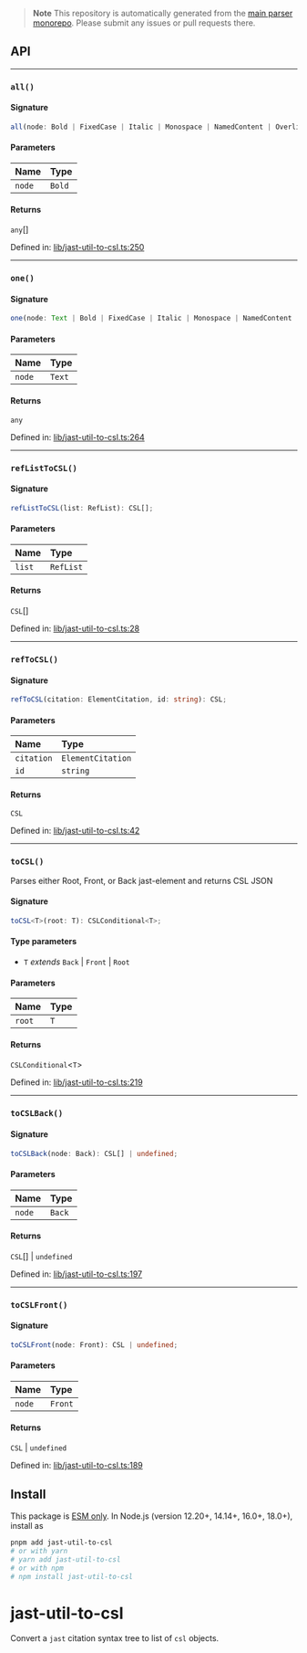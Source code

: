 > **Note**
> This repository is automatically generated from the [main parser monorepo](https://github.com/TrialAndErrorOrg/parsers). Please submit any issues or pull requests there.

## API

***

### `all()`

#### Signature

```ts
all(node: Bold | FixedCase | Italic | Monospace | NamedContent | Overline | Roman | Ruby | SansSerif | Sc | Strike | StyledContent | Sub | Sup | Underline | AbbrevJournaltitle | Abbrev | Def | Abstract | Label | ObjectId | P | Sec | Title | AccessDate | Ack | KwdGroup | RefList | SubjGroup | Address | AddrLine | City | Country | Email | ExtLink | Fax | Institution | InstitutionWrap | Phone | PostalCode | State | Uri | Alternatives | ChemStruct | IndexTerm | IndexTermrangeend | InlineFormula | InlineGraphic | InlineMedia | MilestoneEnd | MilestoneStart | PrivateChar | AffAlternatives | Aff | Break | Fn | InlineSupplementarymaterial | RelatedArticle | RelatedObject | Target | Xref | Array | Code | Graphic | Media | Preformat | SupplementaryMaterial | Table | TexMath | TextualForm | AltText | AltTitle | Annotation | Anonymous | AnswerSet | Answer | Explanation | Subtitle | BlockAlternatives | BoxedText | ChemStructwrap | DefList | DispFormula | DispFormulagroup | DispQuote | Fig | FigGroup | FnGroup | Glossary | List | Question | QuestionWrap | QuestionWrapgroup | Speech | Statement | TableWrap | TableWrapgroup | VerseGroup | AppGroup | App | Permissions | SecMeta | Attrib | LongDesc | Tbody | ArticleCategories | SeriesText | SeriesTitle | ArticleId | ArticleMeta | Isbn | ArticleVersion | ArticleVersionalternatives | AuthorNotes | Conference | ContribGroup | Counts | CustomMetagroup | ElocationId | Fpage | FundingGroup | History | Issue | IssueId | IssuePart | IssueSponsor | IssueTitle | IssueTitlegroup | Lpage | PageRange | Product | PubDate | PubDatenotavailable | PubHistory | SelfUri | Supplement | SupportGroup | TitleGroup | TransAbstract | Volume | VolumeId | VolumeIssuegroup | VolumeSeries | ArticleTitle | Article | Back | Body | FloatsGroup | Front | ProcessingMeta | Response | SubArticle | AuthorComment | Corresp | AwardDesc | AwardGroup | AwardId | AwardName | FundingSource | PrincipalAwardrecipient | PrincipalInvestigator | SupportSource | Bio | Notes | SigBlock | Caption | ChapterTitle | CitationAlternatives | ElementCitation | MixedCitation | NlmCitation | Colgroup | Col | CollabAlternatives | Collab | OnBehalfof | Role | Comment | CompoundKwdpart | CompoundKwd | CompoundSubjectpart | CompoundSubject | ConfAcronym | ConfDate | ConfLoc | ConfName | ConfNum | ConfSponsor | ConfTheme | Contrib | ContribId | Degrees | Name | NameAlternatives | StringName | ContributedResourcegroup | ResourceGroup | SupportDescription | CopyrightHolder | CopyrightStatement | CopyrightYear | Count | EquationCount | FigCount | PageCount | RefCount | TableCount | WordCount | CustomMeta | MetaName | MetaValue | DataTitle | DateIncitation | Day | Era | Month | Season | Year | Date | DefHead | DefItem | Term | TermHead | Edition | Etal | Gov | Issn | IssnL | PartTitle | Patent | PersonGroup | PubId | PublisherLoc | PublisherName | Series | Size | Source | Std | StringDate | TransSource | TransTitle | Version | EventDesc | Event | ExtendedBy | FrontStub | JournalMeta | FundingStatement | OpenAccess | GivenNames | GlyphData | GlyphRef | Hr | See | SeeAlso | InstitutionId | IssueSubtitle | TransTitlegroup | JournalId | JournalTitlegroup | Publisher | JournalSubtitle | JournalTitle | Kwd | NestedKwd | LicenseP | Price | License | ListItem | Prefix | Suffix | Surname | TimeStamp | Note | Option | OverlineEnd | OverlineStart | RestrictedBy | QuestionPreamble | Rb | Ref | ResourceName | ResourceWrap | ResourceId | Rp | Rt | Sig | Speaker | StdOrganization | StringConf | Subject | Tfoot | Thead | Tr | TableWrapfoot | Td | Th | TransSubtitle | UnderlineEnd | UnderlineStart | UnstructuredKwdgroup | VerseLine | X): any[];
```

#### Parameters

| Name | Type |
| :------ | :------ |
| `node` | `Bold` | `FixedCase` | `Italic` | `Monospace` | `NamedContent` | `Overline` | `Roman` | `Ruby` | `SansSerif` | `Sc` | `Strike` | `StyledContent` | `Sub` | `Sup` | `Underline` | `AbbrevJournaltitle` | `Abbrev` | `Def` | `Abstract` | `Label` | `ObjectId` | `P` | `Sec` | `Title` | `AccessDate` | `Ack` | `KwdGroup` | `RefList` | `SubjGroup` | `Address` | `AddrLine` | `City` | `Country` | `Email` | `ExtLink` | `Fax` | `Institution` | `InstitutionWrap` | `Phone` | `PostalCode` | `State` | `Uri` | `Alternatives` | `ChemStruct` | `IndexTerm` | `IndexTermrangeend` | `InlineFormula` | `InlineGraphic` | `InlineMedia` | `MilestoneEnd` | `MilestoneStart` | `PrivateChar` | `AffAlternatives` | `Aff` | `Break` | `Fn` | `InlineSupplementarymaterial` | `RelatedArticle` | `RelatedObject` | `Target` | `Xref` | `Array` | `Code` | `Graphic` | `Media` | `Preformat` | `SupplementaryMaterial` | `Table` | `TexMath` | `TextualForm` | `AltText` | `AltTitle` | `Annotation` | `Anonymous` | `AnswerSet` | `Answer` | `Explanation` | `Subtitle` | `BlockAlternatives` | `BoxedText` | `ChemStructwrap` | `DefList` | `DispFormula` | `DispFormulagroup` | `DispQuote` | `Fig` | `FigGroup` | `FnGroup` | `Glossary` | `List` | `Question` | `QuestionWrap` | `QuestionWrapgroup` | `Speech` | `Statement` | `TableWrap` | `TableWrapgroup` | `VerseGroup` | `AppGroup` | `App` | `Permissions` | `SecMeta` | `Attrib` | `LongDesc` | `Tbody` | `ArticleCategories` | `SeriesText` | `SeriesTitle` | `ArticleId` | `ArticleMeta` | `Isbn` | `ArticleVersion` | `ArticleVersionalternatives` | `AuthorNotes` | `Conference` | `ContribGroup` | `Counts` | `CustomMetagroup` | `ElocationId` | `Fpage` | `FundingGroup` | `History` | `Issue` | `IssueId` | `IssuePart` | `IssueSponsor` | `IssueTitle` | `IssueTitlegroup` | `Lpage` | `PageRange` | `Product` | `PubDate` | `PubDatenotavailable` | `PubHistory` | `SelfUri` | `Supplement` | `SupportGroup` | `TitleGroup` | `TransAbstract` | `Volume` | `VolumeId` | `VolumeIssuegroup` | `VolumeSeries` | `ArticleTitle` | `Article` | `Back` | `Body` | `FloatsGroup` | `Front` | `ProcessingMeta` | `Response` | `SubArticle` | `AuthorComment` | `Corresp` | `AwardDesc` | `AwardGroup` | `AwardId` | `AwardName` | `FundingSource` | `PrincipalAwardrecipient` | `PrincipalInvestigator` | `SupportSource` | `Bio` | `Notes` | `SigBlock` | `Caption` | `ChapterTitle` | `CitationAlternatives` | `ElementCitation` | `MixedCitation` | `NlmCitation` | `Colgroup` | `Col` | `CollabAlternatives` | `Collab` | `OnBehalfof` | `Role` | `Comment` | `CompoundKwdpart` | `CompoundKwd` | `CompoundSubjectpart` | `CompoundSubject` | `ConfAcronym` | `ConfDate` | `ConfLoc` | `ConfName` | `ConfNum` | `ConfSponsor` | `ConfTheme` | `Contrib` | `ContribId` | `Degrees` | `Name` | `NameAlternatives` | `StringName` | `ContributedResourcegroup` | `ResourceGroup` | `SupportDescription` | `CopyrightHolder` | `CopyrightStatement` | `CopyrightYear` | `Count` | `EquationCount` | `FigCount` | `PageCount` | `RefCount` | `TableCount` | `WordCount` | `CustomMeta` | `MetaName` | `MetaValue` | `DataTitle` | `DateIncitation` | `Day` | `Era` | `Month` | `Season` | `Year` | `Date` | `DefHead` | `DefItem` | `Term` | `TermHead` | `Edition` | `Etal` | `Gov` | `Issn` | `IssnL` | `PartTitle` | `Patent` | `PersonGroup` | `PubId` | `PublisherLoc` | `PublisherName` | `Series` | `Size` | `Source` | `Std` | `StringDate` | `TransSource` | `TransTitle` | `Version` | `EventDesc` | `Event` | `ExtendedBy` | `FrontStub` | `JournalMeta` | `FundingStatement` | `OpenAccess` | `GivenNames` | `GlyphData` | `GlyphRef` | `Hr` | `See` | `SeeAlso` | `InstitutionId` | `IssueSubtitle` | `TransTitlegroup` | `JournalId` | `JournalTitlegroup` | `Publisher` | `JournalSubtitle` | `JournalTitle` | `Kwd` | `NestedKwd` | `LicenseP` | `Price` | `License` | `ListItem` | `Prefix` | `Suffix` | `Surname` | `TimeStamp` | `Note` | `Option` | `OverlineEnd` | `OverlineStart` | `RestrictedBy` | `QuestionPreamble` | `Rb` | `Ref` | `ResourceName` | `ResourceWrap` | `ResourceId` | `Rp` | `Rt` | `Sig` | `Speaker` | `StdOrganization` | `StringConf` | `Subject` | `Tfoot` | `Thead` | `Tr` | `TableWrapfoot` | `Td` | `Th` | `TransSubtitle` | `UnderlineEnd` | `UnderlineStart` | `UnstructuredKwdgroup` | `VerseLine` | `X` |

#### Returns

`any`[]

Defined in:  [lib/jast-util-to-csl.ts:250](https://github.com/TrialAndErrorOrg/parsers/blob/5af9c17/libs/jast/jast-util-to-csl/src/lib/jast-util-to-csl.ts#L250)

***

### `one()`

#### Signature

```ts
one(node: Text | Bold | FixedCase | Italic | Monospace | NamedContent | Overline | Roman | Ruby | SansSerif | Sc | Strike | StyledContent | Sub | Sup | Underline | AbbrevJournaltitle | Abbrev | Def | Abstract | Label | ObjectId | P | Sec | Title | AccessDate | Ack | KwdGroup | RefList | SubjGroup | Address | AddrLine | City | Country | Email | ExtLink | Fax | Institution | InstitutionWrap | Phone | PostalCode | State | Uri | Alternatives | ChemStruct | IndexTerm | IndexTermrangeend | InlineFormula | InlineGraphic | InlineMedia | MilestoneEnd | MilestoneStart | PrivateChar | AffAlternatives | Aff | Break | Fn | InlineSupplementarymaterial | RelatedArticle | RelatedObject | Target | Xref | Array | Code | Graphic | Media | Preformat | SupplementaryMaterial | Table | TexMath | TextualForm | AltText | AltTitle | Annotation | Anonymous | AnswerSet | Answer | Explanation | Subtitle | BlockAlternatives | BoxedText | ChemStructwrap | DefList | DispFormula | DispFormulagroup | DispQuote | Fig | FigGroup | FnGroup | Glossary | List | Question | QuestionWrap | QuestionWrapgroup | Speech | Statement | TableWrap | TableWrapgroup | VerseGroup | AppGroup | App | Permissions | SecMeta | Attrib | LongDesc | Tbody | ArticleCategories | SeriesText | SeriesTitle | ArticleId | ArticleMeta | Isbn | ArticleVersion | ArticleVersionalternatives | AuthorNotes | Conference | ContribGroup | Counts | CustomMetagroup | ElocationId | Fpage | FundingGroup | History | Issue | IssueId | IssuePart | IssueSponsor | IssueTitle | IssueTitlegroup | Lpage | PageRange | Product | PubDate | PubDatenotavailable | PubHistory | SelfUri | Supplement | SupportGroup | TitleGroup | TransAbstract | Volume | VolumeId | VolumeIssuegroup | VolumeSeries | ArticleTitle | Article | Back | Body | FloatsGroup | Front | ProcessingMeta | Response | SubArticle | AuthorComment | Corresp | AwardDesc | AwardGroup | AwardId | AwardName | FundingSource | PrincipalAwardrecipient | PrincipalInvestigator | SupportSource | Bio | Notes | SigBlock | Caption | ChapterTitle | CitationAlternatives | ElementCitation | MixedCitation | NlmCitation | Colgroup | Col | CollabAlternatives | Collab | OnBehalfof | Role | Comment | CompoundKwdpart | CompoundKwd | CompoundSubjectpart | CompoundSubject | ConfAcronym | ConfDate | ConfLoc | ConfName | ConfNum | ConfSponsor | ConfTheme | Contrib | ContribId | Degrees | Name | NameAlternatives | StringName | ContributedResourcegroup | ResourceGroup | SupportDescription | CopyrightHolder | CopyrightStatement | CopyrightYear | Count | EquationCount | FigCount | PageCount | RefCount | TableCount | WordCount | CustomMeta | MetaName | MetaValue | DataTitle | DateIncitation | Day | Era | Month | Season | Year | Date | DefHead | DefItem | Term | TermHead | Edition | Etal | Gov | Issn | IssnL | PartTitle | Patent | PersonGroup | PubId | PublisherLoc | PublisherName | Series | Size | Source | Std | StringDate | TransSource | TransTitle | Version | EventDesc | Event | ExtendedBy | FrontStub | JournalMeta | FundingStatement | OpenAccess | GivenNames | GlyphData | GlyphRef | Hr | See | SeeAlso | InstitutionId | IssueSubtitle | TransTitlegroup | JournalId | JournalTitlegroup | Publisher | JournalSubtitle | JournalTitle | Kwd | NestedKwd | LicenseP | Price | License | ListItem | Prefix | Suffix | Surname | TimeStamp | Note | Option | OverlineEnd | OverlineStart | RestrictedBy | QuestionPreamble | Rb | Ref | ResourceName | ResourceWrap | ResourceId | Rp | Rt | Sig | Speaker | StdOrganization | StringConf | Subject | Tfoot | Thead | Tr | TableWrapfoot | Td | Th | TransSubtitle | UnderlineEnd | UnderlineStart | UnstructuredKwdgroup | VerseLine | X): any;
```

#### Parameters

| Name | Type |
| :------ | :------ |
| `node` | `Text` | `Bold` | `FixedCase` | `Italic` | `Monospace` | `NamedContent` | `Overline` | `Roman` | `Ruby` | `SansSerif` | `Sc` | `Strike` | `StyledContent` | `Sub` | `Sup` | `Underline` | `AbbrevJournaltitle` | `Abbrev` | `Def` | `Abstract` | `Label` | `ObjectId` | `P` | `Sec` | `Title` | `AccessDate` | `Ack` | `KwdGroup` | `RefList` | `SubjGroup` | `Address` | `AddrLine` | `City` | `Country` | `Email` | `ExtLink` | `Fax` | `Institution` | `InstitutionWrap` | `Phone` | `PostalCode` | `State` | `Uri` | `Alternatives` | `ChemStruct` | `IndexTerm` | `IndexTermrangeend` | `InlineFormula` | `InlineGraphic` | `InlineMedia` | `MilestoneEnd` | `MilestoneStart` | `PrivateChar` | `AffAlternatives` | `Aff` | `Break` | `Fn` | `InlineSupplementarymaterial` | `RelatedArticle` | `RelatedObject` | `Target` | `Xref` | `Array` | `Code` | `Graphic` | `Media` | `Preformat` | `SupplementaryMaterial` | `Table` | `TexMath` | `TextualForm` | `AltText` | `AltTitle` | `Annotation` | `Anonymous` | `AnswerSet` | `Answer` | `Explanation` | `Subtitle` | `BlockAlternatives` | `BoxedText` | `ChemStructwrap` | `DefList` | `DispFormula` | `DispFormulagroup` | `DispQuote` | `Fig` | `FigGroup` | `FnGroup` | `Glossary` | `List` | `Question` | `QuestionWrap` | `QuestionWrapgroup` | `Speech` | `Statement` | `TableWrap` | `TableWrapgroup` | `VerseGroup` | `AppGroup` | `App` | `Permissions` | `SecMeta` | `Attrib` | `LongDesc` | `Tbody` | `ArticleCategories` | `SeriesText` | `SeriesTitle` | `ArticleId` | `ArticleMeta` | `Isbn` | `ArticleVersion` | `ArticleVersionalternatives` | `AuthorNotes` | `Conference` | `ContribGroup` | `Counts` | `CustomMetagroup` | `ElocationId` | `Fpage` | `FundingGroup` | `History` | `Issue` | `IssueId` | `IssuePart` | `IssueSponsor` | `IssueTitle` | `IssueTitlegroup` | `Lpage` | `PageRange` | `Product` | `PubDate` | `PubDatenotavailable` | `PubHistory` | `SelfUri` | `Supplement` | `SupportGroup` | `TitleGroup` | `TransAbstract` | `Volume` | `VolumeId` | `VolumeIssuegroup` | `VolumeSeries` | `ArticleTitle` | `Article` | `Back` | `Body` | `FloatsGroup` | `Front` | `ProcessingMeta` | `Response` | `SubArticle` | `AuthorComment` | `Corresp` | `AwardDesc` | `AwardGroup` | `AwardId` | `AwardName` | `FundingSource` | `PrincipalAwardrecipient` | `PrincipalInvestigator` | `SupportSource` | `Bio` | `Notes` | `SigBlock` | `Caption` | `ChapterTitle` | `CitationAlternatives` | `ElementCitation` | `MixedCitation` | `NlmCitation` | `Colgroup` | `Col` | `CollabAlternatives` | `Collab` | `OnBehalfof` | `Role` | `Comment` | `CompoundKwdpart` | `CompoundKwd` | `CompoundSubjectpart` | `CompoundSubject` | `ConfAcronym` | `ConfDate` | `ConfLoc` | `ConfName` | `ConfNum` | `ConfSponsor` | `ConfTheme` | `Contrib` | `ContribId` | `Degrees` | `Name` | `NameAlternatives` | `StringName` | `ContributedResourcegroup` | `ResourceGroup` | `SupportDescription` | `CopyrightHolder` | `CopyrightStatement` | `CopyrightYear` | `Count` | `EquationCount` | `FigCount` | `PageCount` | `RefCount` | `TableCount` | `WordCount` | `CustomMeta` | `MetaName` | `MetaValue` | `DataTitle` | `DateIncitation` | `Day` | `Era` | `Month` | `Season` | `Year` | `Date` | `DefHead` | `DefItem` | `Term` | `TermHead` | `Edition` | `Etal` | `Gov` | `Issn` | `IssnL` | `PartTitle` | `Patent` | `PersonGroup` | `PubId` | `PublisherLoc` | `PublisherName` | `Series` | `Size` | `Source` | `Std` | `StringDate` | `TransSource` | `TransTitle` | `Version` | `EventDesc` | `Event` | `ExtendedBy` | `FrontStub` | `JournalMeta` | `FundingStatement` | `OpenAccess` | `GivenNames` | `GlyphData` | `GlyphRef` | `Hr` | `See` | `SeeAlso` | `InstitutionId` | `IssueSubtitle` | `TransTitlegroup` | `JournalId` | `JournalTitlegroup` | `Publisher` | `JournalSubtitle` | `JournalTitle` | `Kwd` | `NestedKwd` | `LicenseP` | `Price` | `License` | `ListItem` | `Prefix` | `Suffix` | `Surname` | `TimeStamp` | `Note` | `Option` | `OverlineEnd` | `OverlineStart` | `RestrictedBy` | `QuestionPreamble` | `Rb` | `Ref` | `ResourceName` | `ResourceWrap` | `ResourceId` | `Rp` | `Rt` | `Sig` | `Speaker` | `StdOrganization` | `StringConf` | `Subject` | `Tfoot` | `Thead` | `Tr` | `TableWrapfoot` | `Td` | `Th` | `TransSubtitle` | `UnderlineEnd` | `UnderlineStart` | `UnstructuredKwdgroup` | `VerseLine` | `X` |

#### Returns

`any`

Defined in:  [lib/jast-util-to-csl.ts:264](https://github.com/TrialAndErrorOrg/parsers/blob/5af9c17/libs/jast/jast-util-to-csl/src/lib/jast-util-to-csl.ts#L264)

***

### `refListToCSL()`

#### Signature

```ts
refListToCSL(list: RefList): CSL[];
```

#### Parameters

| Name | Type |
| :------ | :------ |
| `list` | `RefList` |

#### Returns

`CSL`[]

Defined in:  [lib/jast-util-to-csl.ts:28](https://github.com/TrialAndErrorOrg/parsers/blob/5af9c17/libs/jast/jast-util-to-csl/src/lib/jast-util-to-csl.ts#L28)

***

### `refToCSL()`

#### Signature

```ts
refToCSL(citation: ElementCitation, id: string): CSL;
```

#### Parameters

| Name | Type |
| :------ | :------ |
| `citation` | `ElementCitation` |
| `id` | `string` |

#### Returns

`CSL`

Defined in:  [lib/jast-util-to-csl.ts:42](https://github.com/TrialAndErrorOrg/parsers/blob/5af9c17/libs/jast/jast-util-to-csl/src/lib/jast-util-to-csl.ts#L42)

***

### `toCSL()`

Parses either Root, Front, or Back jast-element and returns CSL JSON

#### Signature

```ts
toCSL<T>(root: T): CSLConditional<T>;
```

#### Type parameters

*   `T` *extends* `Back` | `Front` | `Root`

#### Parameters

| Name | Type |
| :------ | :------ |
| `root` | `T` |

#### Returns

`CSLConditional`<`T`>

Defined in:  [lib/jast-util-to-csl.ts:219](https://github.com/TrialAndErrorOrg/parsers/blob/5af9c17/libs/jast/jast-util-to-csl/src/lib/jast-util-to-csl.ts#L219)

***

### `toCSLBack()`

#### Signature

```ts
toCSLBack(node: Back): CSL[] | undefined;
```

#### Parameters

| Name | Type |
| :------ | :------ |
| `node` | `Back` |

#### Returns

`CSL`[] | `undefined`

Defined in:  [lib/jast-util-to-csl.ts:197](https://github.com/TrialAndErrorOrg/parsers/blob/5af9c17/libs/jast/jast-util-to-csl/src/lib/jast-util-to-csl.ts#L197)

***

### `toCSLFront()`

#### Signature

```ts
toCSLFront(node: Front): CSL | undefined;
```

#### Parameters

| Name | Type |
| :------ | :------ |
| `node` | `Front` |

#### Returns

`CSL` | `undefined`

Defined in:  [lib/jast-util-to-csl.ts:189](https://github.com/TrialAndErrorOrg/parsers/blob/5af9c17/libs/jast/jast-util-to-csl/src/lib/jast-util-to-csl.ts#L189)

## Install

This package is [ESM only](https://gist.github.com/sindresorhus/a39789f98801d908bbc7ff3ecc99d99c). In Node.js (version 12.20+, 14.14+, 16.0+, 18.0+), install as

```bash
pnpm add jast-util-to-csl
# or with yarn
# yarn add jast-util-to-csl
# or with npm
# npm install jast-util-to-csl
```

# jast-util-to-csl

Convert a `jast` citation syntax tree to list of `csl` objects.
